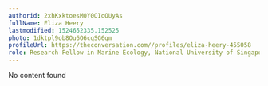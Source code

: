 ```yaml
---
authorid: 2xhKxktoesM0Y0OIoOUyAs
fullName: Eliza Heery
lastmodified: 1524652335.152525
photo: 1dktpl9ob8Ou6O6cqSG6qm
profileUrl: https://theconversation.com//profiles/eliza-heery-455058
role: Research Fellow in Marine Ecology, National University of Singapore
---
```

No content found